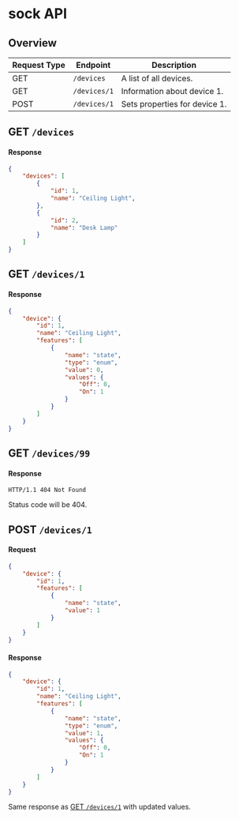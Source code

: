 # sock API

## Overview
| Request Type | Endpoint     | Description                   |
|--------------|--------------|-------------------------------|
| GET          | `/devices`   | A list of all devices.        |
| GET          | `/devices/1` | Information about device 1.   |
| POST         | `/devices/1` | Sets properties for device 1. |

## GET `/devices`
#### Response
```JSON
{
    "devices": [
        {
            "id": 1,
            "name": "Ceiling Light",
        },
        {
            "id": 2,
            "name": "Desk Lamp"
        }
    ]
}
```

## GET `/devices/1`
#### Response
```JSON
{
    "device": {
        "id": 1,
        "name": "Ceiling Light",
        "features": [
            {
                "name": "state",
                "type": "enum",
                "value": 0,
                "values": {
                    "Off": 0,
                    "On": 1
                }
            }
        ]
    }
}
```

## GET `/devices/99`
#### Response
```
HTTP/1.1 404 Not Found
```
Status code will be 404.

## POST `/devices/1`
#### Request
```JSON
{
    "device": {
        "id": 1,
        "features": [
            {
                "name": "state",
                "value": 1
            }
        ]
    }
}
```

#### Response
```JSON
{
    "device": {
        "id": 1,
        "name": "Ceiling Light",
        "features": [
            {
                "name": "state",
                "type": "enum",
                "value": 1,
                "values": {
                    "Off": 0,
                    "On": 1
                }
            }
        ]
    }
}
```

Same response as [GET `/devices/1`](#get-devices1) with updated values.
